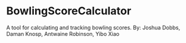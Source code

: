 # BowlingScoreCalculator
A tool for calculating and tracking bowling scores.
By: Joshua Dobbs, Daman Knosp, Antwaine Robinson, Yibo Xiao
